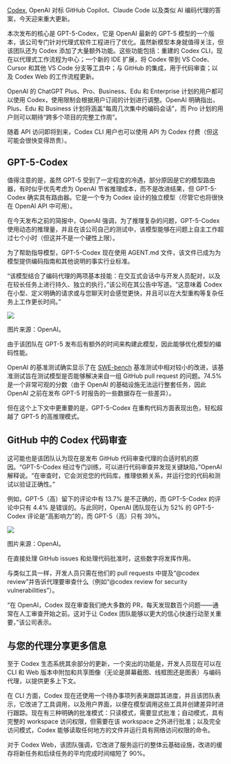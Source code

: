 [Codex](https://openai.com/codex/), OpenAI 对标 GitHub Copilot、Claude Code 以及类似 AI 编码代理的答案，今天迎来重大更新。

本次发布的核心是 GPT-5-Codex，它是 OpenAI 最新的 GPT-5 模型的一个版本，该公司专门针对代理式软件工程进行了优化。虽然新模型本身就值得关注，但该团队还为 Codex 添加了大量额外功能。这些功能包括：重建的 Codex CLI，现在以代理式工作流程为中心；一个新的 IDE 扩展，将 Codex 带到 VS Code、Cursor 和其他 VS Code 分支等工具中；与 GitHub 的集成，用于代码审查；以及 Codex Web 的工作流程更新。

OpenAI 的 ChatGPT Plus、Pro、Business、Edu 和 Enterprise 计划的用户都可以使用 Codex，使用限制会根据用户订阅的计划进行调整。OpenAI 明确指出，Plus、Edu 和 Business 计划将涵盖“每周几次集中的编码会话”，而 Pro 计划的用户则可以期待“跨多个项目的完整工作周”。

随着 API 访问即将到来，Codex CLI 用户也可以使用 API 为 Codex 付费（但这可能会很快变得昂贵）。

## GPT-5-Codex

值得注意的是，虽然 GPT-5 受到了一定程度的冷遇，部分原因是它的模型路由器，有时似乎优先考虑为 OpenAI 节省推理成本，而不是改进结果，但 GPT-5-Codex 确实具有路由器。它是一个专为 Codex 设计的独立模型（尽管它也将很快在 OpenAI API 中可用）。

在今天发布之前的简报中，OpenAI 强调，为了推理复杂的问题，GPT-5-Codex 使用动态的推理量，并且在该公司自己的测试中，该模型能够在问题上自主工作超过七个小时（但这并不是一个硬性上限）。

为了帮助指导模型，GPT-5-Codex 现在使用 AGENT.md 文件，该文件已成为为模型提供编码指南和其他说明的事实行业标准。

“该模型结合了编码代理的两项基本技能：在交互式会话中与开发人员配对，以及在较长任务上进行持久、独立的执行，”该公司在其公告中写道。“这意味着 Codex 在小型、定义明确的请求或与您聊天时会感觉更快，并且可以在大型重构等复杂任务上工作更长时间。”

[![](https://cdn.thenewstack.io/media/2025/09/2039c006-gpt-5-codex-swe-bench.png)](https://cdn.thenewstack.io/media/2025/09/2039c006-gpt-5-codex-swe-bench.png)

图片来源：OpenAI。

由于该团队在 GPT-5 发布后有额外的时间来构建此模型，因此能够优化模型的编码性能。

OpenAI 的基准测试确实显示了在 [SWE-bench](https://www.swebench.com/) 基准测试中相对较小的改进，该基准测试旨在测试模型是否能够解决来自一组 GitHub pull request 的问题。74.5% 是一个非常可观的分数（由于 OpenAI 的基础设施无法运行整套任务，因此 OpenAI 之前在发布 GPT-5 时报告的一些数据存在一些差异）。

但在这个上下文中更重要的是，GPT-5-Codex 在重构代码方面表现出色，轻松超越了 GPT-5 的高推理模式。

## GitHub 中的 Codex 代码审查

这可能也是该团队认为现在是发布 GitHub 代码审查代理的合适时机的原因。“GPT-5-Codex 经过专门训练，可以进行代码审查并发现关键缺陷，”OpenAI 解释说。“在审查时，它会浏览您的代码库，推理依赖关系，并运行您的代码和测试以验证正确性。”

例如，GPT-5（高）留下的评论中有 13.7% 是不正确的，而 GPT-5-Codex 的评论中只有 4.4% 是错误的。与此同时，OpenAI 团队现在认为 52% 的 GPT-5-Codex 评论是“高影响力”的，而 GPT-5（高）只有 39%。

[![](https://cdn.thenewstack.io/media/2025/09/e50cd110-codex-comments-incorrect.png)](https://cdn.thenewstack.io/media/2025/09/e50cd110-codex-comments-incorrect.png)

图片来源：OpenAI。

在直接处理 GitHub issues 和处理代码批准时，这些数字将发挥作用。

与类似工具一样，开发人员只需在他们的 pull requests 中提及“@codex review”并告诉代理要审查什么（例如“@codex review for security vulnerabilities”）。

“在 OpenAI，Codex 现在审查我们绝大多数的 PR，每天发现数百个问题——通常在人工审查开始之前。这对于让 Codex 团队能够以更大的信心快速行动至关重要，”该公司表示。

## 与您的代理分享更多信息

至于 Codex 生态系统其余部分的更新，一个突出的功能是，开发人员现在可以在 CLI 和 Web 版本中附加和共享图像（无论是屏幕截图、线框图还是图表）与编码代理，以提供更多上下文。

在 CLI 方面，Codex 现在还使用一个待办事项列表来跟踪其进度，并且该团队表示，它改进了工具调用，以及用户界面，以便在模型调用这些工具并创建差异时进行跟踪。现在有三种明确的批准模式：只读模式，需要显式批准；自动模式，具有完整的 workspace 访问权限，但需要在该 workspace 之外进行批准；以及完全访问模式，Codex 能够读取任何地方的文件并运行具有网络访问权限的命令。

对于 Codex Web，该团队强调，它改进了服务运行的整体云基础设施，改进的缓存将新任务和后续任务的平均完成时间缩短了 90%。